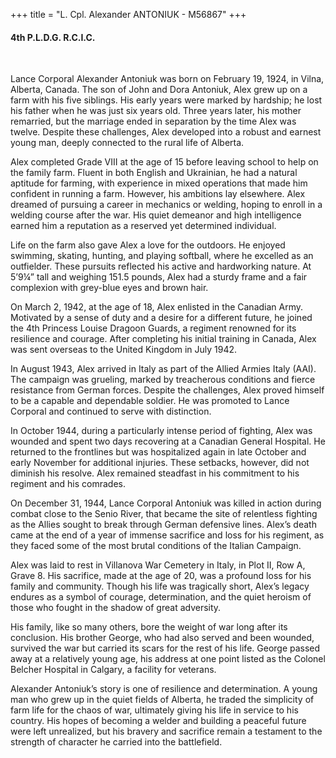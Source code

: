 +++
title = "L. Cpl. Alexander ANTONIUK - M56867"
+++

#### 4th P.L.D.G. R.C.I.C.
<br>

Lance Corporal Alexander Antoniuk was born on February 19, 1924, in Vilna, Alberta, Canada. The son of John and Dora Antoniuk, Alex grew up on a farm with his five siblings. His early years were marked by hardship; he lost his father when he was just six years old. Three years later, his mother remarried, but the marriage ended in separation by the time Alex was twelve. Despite these challenges, Alex developed into a robust and earnest young man, deeply connected to the rural life of Alberta.

Alex completed Grade VIII at the age of 15 before leaving school to help on the family farm. 
Fluent in both English and Ukrainian, he had a natural aptitude for farming, with experience in mixed operations that made him confident in running a farm. However, his ambitions lay elsewhere. Alex dreamed of pursuing a career in mechanics or welding, hoping to enroll in a welding course after the war. His quiet demeanor and high intelligence earned him a reputation as a reserved yet determined individual.

Life on the farm also gave Alex a love for the outdoors. He enjoyed swimming, skating, hunting, and playing softball, where he excelled as an outfielder. These pursuits reflected his active and hardworking nature. 
At 5’9¼” tall and weighing 151.5 pounds, Alex had a sturdy frame and a fair complexion with grey-blue eyes and brown hair.

On March 2, 1942, at the age of 18, Alex enlisted in the Canadian Army. Motivated by a sense of duty and a desire for a different future, he joined the 4th Princess Louise Dragoon Guards, a regiment renowned for its resilience and courage. After completing his initial training in Canada, Alex was sent overseas to the United Kingdom in July 1942.


In August 1943, Alex arrived in Italy as part of the Allied Armies Italy (AAI). The campaign was grueling, marked by treacherous conditions and fierce resistance from German forces. Despite the challenges, Alex proved himself to be a capable and dependable soldier. He was promoted to Lance Corporal and continued to serve with distinction.

In October 1944, during a particularly intense period of fighting, Alex was wounded and spent two days recovering at a Canadian General Hospital. He returned to the frontlines but was hospitalized again in late October and early November for additional injuries. These setbacks, however, did not diminish his resolve. Alex remained steadfast in his commitment to his regiment and his comrades.

On December 31, 1944, Lance Corporal Antoniuk was killed in action during combat close to the Senio River, that became the site of relentless fighting as the Allies sought to break through German defensive lines. Alex’s death came at the end of a year of immense sacrifice and loss for his regiment, as they faced some of the most brutal conditions of the Italian Campaign.

Alex was laid to rest in Villanova War Cemetery in Italy, in Plot II, Row A, Grave 8. 
His sacrifice, made at the age of 20, was a profound loss for his family and community. Though his life was tragically short, Alex’s legacy endures as a symbol of courage, determination, and the quiet heroism of those who fought in the shadow of great adversity.

His family, like so many others, bore the weight of war long after its conclusion. His brother George, who had also served and been wounded, survived the war but carried its scars for the rest of his life. George passed away at a relatively young age, his address at one point listed as the Colonel Belcher Hospital in Calgary, a facility for veterans.

Alexander Antoniuk’s story is one of resilience and determination. A young man who grew up in the quiet fields of Alberta, he traded the simplicity of farm life for the chaos of war, ultimately giving his life in service to his country. 
His hopes of becoming a welder and building a peaceful future were left unrealized, but his bravery and sacrifice remain a testament to the strength of character he carried into the battlefield.



